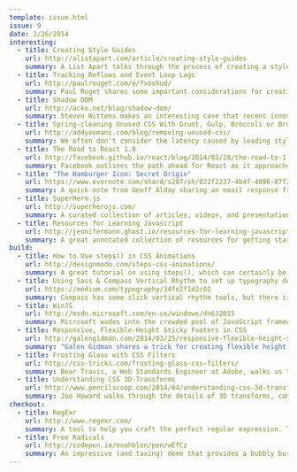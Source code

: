 ```yaml
---
template: issue.html
issue: 9
date: 3/26/2014
interesting:
  - title: Creating Style Guides
    url: http://alistapart.com/article/creating-style-guides
    summary: A List Apart talks through the process of creating a style guide. Style guides allow teams to develop a unified language about the design of a site, and establish CSS rules for ease of development. Another approach is Brad Frost's <a href="http://patternlab.io/">patternlab.io</a>
  - title: Tracking Reflows and Event Loop Lags
    url: http://paulrouget.com/e/fxoshud/
    summary: Paul Roget shares some important considerations for creating high performance JavaScript, describing the details of the event loop and layout reflows. Though this article is written from a Firefox OS perspective, it's certainly applicable to the browser as well.
  - title: Shadow DOM
    url: http://acko.net/blog/shadow-dom/
    summary: Steven Wittens makes an interesting case that recent innovations in CSS, web components, and more are in reality a step in the wrong direction. He feels that we need a real layout system, rather than continuing to twist HTML and CSS around to cover our needs. It's certainly a thought provoking article.
  - title: Spring-cleaning Unused CSS With Grunt, Gulp, Broccoli or Brunch
    url: http://addyosmani.com/blog/removing-unused-css/
    summary: We often don't consider the latency caused by loading stylesheets in the browser, but you're certainly introducing unnecessary overhead to your frontend if you're including CSS libraries that you're only using portions of. Addy Osmani covers several different methods for cleaning your stylesheets up, complete with configurations for many popular build tools.
  - title: The Road to React 1.0
    url: http://facebook.github.io/react/blog/2014/03/28/the-road-to-1.0.html
    summary: Facebook outlines the path ahead for React as it approaches the important 1.0 release. The future looks bright for the unconventional UI library, and we're looking forward to seeing these goals become a reality.
  - title: "The Hamburger Icon: Secret Origin"
    url: https://www.evernote.com/shard/s207/sh/022f2237-4b4f-4096-87f2-053acd228c2d/ede2672bc3f39a1b0232f84e01ca0a83
    summary: A quick note from Geoff Alday sharing an email response from Norm Cox, the creator of the hamburger icon. We were surprised to learn that the icon's history goes as far back as 1981 in the early days of the graphical UI.
  - title: SuperHero.js
    url: http://superherojs.com/
    summary: A curated collection of articles, videos, and presentations focused around maintaining a large JavaScript codebase, organized into logical topics. This will definitely be a popular bookmark bar item for many developers.
  - title: Resources for Learning Javascript
    url: http://jennifermann.ghost.io/resources-for-learning-javascript/
    summary: A great annotated collection of resources for getting started with JavaScript, collected by frontend developer Jennifer Mann on her journey to solidify her understanding of JavaScript.
build:
  - title: How to Use steps() in CSS Animations
    url: http://designmodo.com/steps-css-animations/
    summary: A great tutorial on using steps(), which can certainly be tricky. Joni Trythall walks us some excellent examples and shows how steps() can be an excellent method for timing CSS animations.
  - title: Using Sass & Compass Vertical Rhythm to set up typography defaults in a project
    url: https://medium.com/typography/34fe2f1d2c02
    summary: Compass has some slick vertical rhythm tools, but there isn't a lot of documentation on how to use them in projects. It can also be tricky if modular scaling is still a weird concept to you. This article walks through the core concept and shines light on using the vertical rhythm tools in Compass to start your typography off on the right foot.
  - title: WinJS
    url: http://msdn.microsoft.com/en-us/windows/dn632015
    summary: Microsoft wades into the crowded pool of JavaScript frameworks, offering a library that will be cross-compatible with Windows 8, Windows Phone, and the web. Though the web implementation is not feature complete yet, it's a great start to the intriguing concept of building native apps that also provide support for running in the browser.
  - title: Responsive, Flexible-Height Sticky Footers in CSS
    url: http://galengidman.com/2014/03/25/responsive-flexible-height-sticky-footers-in-css/
    summary: "Galen Gidman shares a trick for creating flexible height sticky footers via display: table-row"
  - title: Frosting Glass with CSS Filters
    url: http://css-tricks.com/frosting-glass-css-filters/
    summary: Bear Travis, a Web Standards Engineer at Adobe, walks us through creating a frosted glass look with CSS filters. In the past you would achieve this effect by laying styled transparent elements over an image, but filters make it so you only need a few lines of CSS. It's worth noting that <a href="http://caniuse.com/css-filters">filters have very limited support and really only useful in Webkit</a>.
  - title: Understanding CSS 3D-Transforms
    url: http://www.pencilscoop.com/2014/04/understanding-css-3d-transforms/
    summary: Joe Howard walks through the details of 3D transforms, complete with examples! His article does a good job of demonstrating trickier features like transform-origin and backface-visibility.
checkout:
  - title: RegExr
    url: http://www.regexr.com/
    summary: A tool to help you craft the perfect regular expression. This can be a challenging endeavor, and RegExr looks to be a fantastic tool for learning, creating, and testing those tricky regexes!
  - title: Free Radicals
    url: http://codepen.io/noahblon/pen/wEfCz
    summary: An impressive (and taxing) demo that provides a bubbly burst of differently sized particles shrinking and growing as they pour out onto the screen!
---
```

